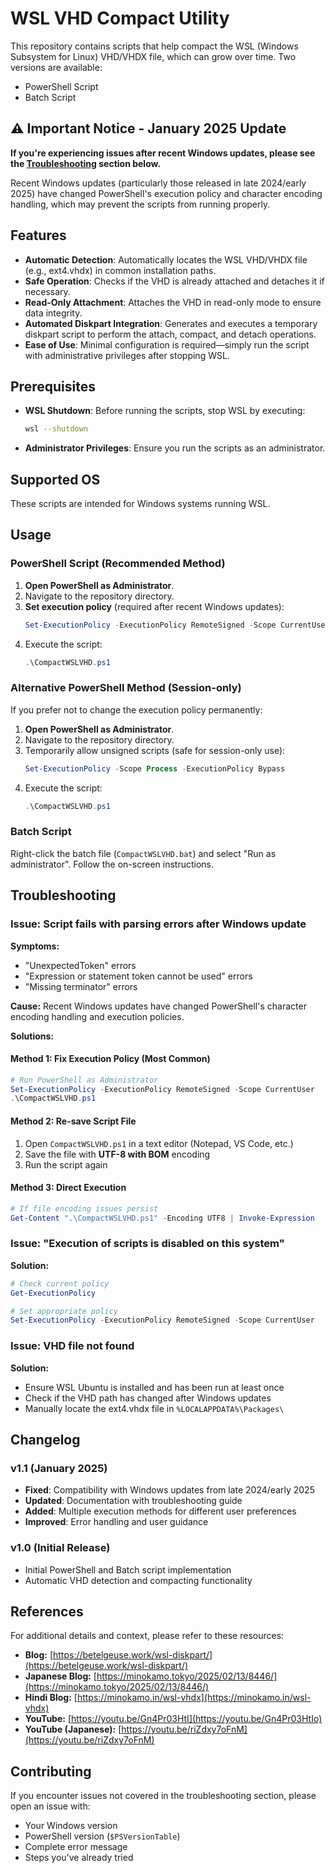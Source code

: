 # WSL VHD Compact Utility

This repository contains scripts that help compact the WSL (Windows Subsystem for Linux) VHD/VHDX file, which can grow over time. Two versions are available:

- PowerShell Script
- Batch Script

## ⚠️ Important Notice - January 2025 Update

**If you're experiencing issues after recent Windows updates, please see the [Troubleshooting](#troubleshooting) section below.**

Recent Windows updates (particularly those released in late 2024/early 2025) have changed PowerShell's execution policy and character encoding handling, which may prevent the scripts from running properly.

## Features

- **Automatic Detection**: Automatically locates the WSL VHD/VHDX file (e.g., ext4.vhdx) in common installation paths.
- **Safe Operation**: Checks if the VHD is already attached and detaches it if necessary.
- **Read-Only Attachment**: Attaches the VHD in read-only mode to ensure data integrity.
- **Automated Diskpart Integration**: Generates and executes a temporary diskpart script to perform the attach, compact, and detach operations.
- **Ease of Use**: Minimal configuration is required—simply run the script with administrative privileges after stopping WSL.

## Prerequisites

- **WSL Shutdown**: Before running the scripts, stop WSL by executing:
  ```bash
  wsl --shutdown
  ```
- **Administrator Privileges**: Ensure you run the scripts as an administrator.

## Supported OS

These scripts are intended for Windows systems running WSL.

## Usage

### PowerShell Script (Recommended Method)

1. **Open PowerShell as Administrator**.
2. Navigate to the repository directory.
3. **Set execution policy** (required after recent Windows updates):
   ```powershell
   Set-ExecutionPolicy -ExecutionPolicy RemoteSigned -Scope CurrentUser
   ```
4. Execute the script:
   ```powershell
   .\CompactWSLVHD.ps1
   ```

### Alternative PowerShell Method (Session-only)

If you prefer not to change the execution policy permanently:

1. **Open PowerShell as Administrator**.
2. Navigate to the repository directory.
3. Temporarily allow unsigned scripts (safe for session-only use):
   ```powershell
   Set-ExecutionPolicy -Scope Process -ExecutionPolicy Bypass
   ```
4. Execute the script:
   ```powershell
   .\CompactWSLVHD.ps1
   ```

### Batch Script

Right-click the batch file (`CompactWSLVHD.bat`) and select "Run as administrator". Follow the on-screen instructions.

## Troubleshooting

### Issue: Script fails with parsing errors after Windows update

**Symptoms:**
- "UnexpectedToken" errors
- "Expression or statement token cannot be used" errors
- "Missing terminator" errors

**Cause:** Recent Windows updates have changed PowerShell's character encoding handling and execution policies.

**Solutions:**

#### Method 1: Fix Execution Policy (Most Common)
```powershell
# Run PowerShell as Administrator
Set-ExecutionPolicy -ExecutionPolicy RemoteSigned -Scope CurrentUser
.\CompactWSLVHD.ps1
```

#### Method 2: Re-save Script File
1. Open `CompactWSLVHD.ps1` in a text editor (Notepad, VS Code, etc.)
2. Save the file with **UTF-8 with BOM** encoding
3. Run the script again

#### Method 3: Direct Execution
```powershell
# If file encoding issues persist
Get-Content ".\CompactWSLVHD.ps1" -Encoding UTF8 | Invoke-Expression
```

### Issue: "Execution of scripts is disabled on this system"

**Solution:**
```powershell
# Check current policy
Get-ExecutionPolicy

# Set appropriate policy
Set-ExecutionPolicy -ExecutionPolicy RemoteSigned -Scope CurrentUser
```

### Issue: VHD file not found

**Solution:**
- Ensure WSL Ubuntu is installed and has been run at least once
- Check if the VHD path has changed after Windows updates
- Manually locate the ext4.vhdx file in `%LOCALAPPDATA%\Packages\`

## Changelog

### v1.1 (January 2025)
- **Fixed**: Compatibility with Windows updates from late 2024/early 2025
- **Updated**: Documentation with troubleshooting guide
- **Added**: Multiple execution methods for different user preferences
- **Improved**: Error handling and user guidance

### v1.0 (Initial Release)
- Initial PowerShell and Batch script implementation
- Automatic VHD detection and compacting functionality

## References

For additional details and context, please refer to these resources:

- **Blog:** [https://betelgeuse.work/wsl-diskpart/](https://betelgeuse.work/wsl-diskpart/)
- **Japanese Blog:** [https://minokamo.tokyo/2025/02/13/8446/](https://minokamo.tokyo/2025/02/13/8446/)
- **Hindi Blog:** [https://minokamo.in/wsl-vhdx](https://minokamo.in/wsl-vhdx)
- **YouTube:** [https://youtu.be/Gn4Pr03HtI](https://youtu.be/Gn4Pr03HtIo)
- **YouTube (Japanese):** [https://youtu.be/riZdxy7oFnM](https://youtu.be/riZdxy7oFnM)

## Contributing

If you encounter issues not covered in the troubleshooting section, please open an issue with:
- Your Windows version
- PowerShell version (`$PSVersionTable`)
- Complete error message
- Steps you've already tried